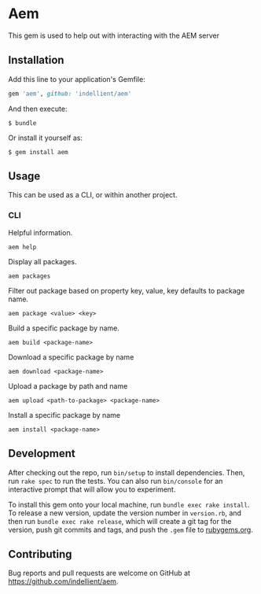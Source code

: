 # Aem

This gem is used to help out with interacting with the AEM server

## Installation

Add this line to your application's Gemfile:

```ruby
gem 'aem', github: 'indellient/aem'
```

And then execute:

    $ bundle

Or install it yourself as:

    $ gem install aem

## Usage

This can be used as a CLI, or within another project.

### CLI

Helpful information.
```
aem help
```

Display all packages.
```
aem packages
```

Filter out package based on property key, value, key defaults to package name.
```
aem package <value> <key>
```

Build a specific package by name.
```
aem build <package-name>
```

Download a specific package by name
```
aem download <package-name>
```

Upload a package by path and name
```
aem upload <path-to-package> <package-name>
```

Install a specific package by name
```
aem install <package-name>
```

## Development

After checking out the repo, run `bin/setup` to install dependencies. Then, run `rake spec` to run the tests. You can also run `bin/console` for an interactive prompt that will allow you to experiment.

To install this gem onto your local machine, run `bundle exec rake install`. To release a new version, update the version number in `version.rb`, and then run `bundle exec rake release`, which will create a git tag for the version, push git commits and tags, and push the `.gem` file to [rubygems.org](https://rubygems.org).

## Contributing

Bug reports and pull requests are welcome on GitHub at https://github.com/indellient/aem.

